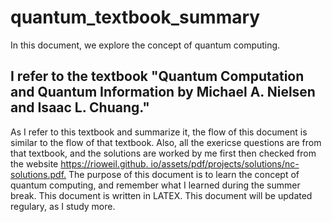 # quantum_textbook_summary

In this document, we explore the concept of quantum computing. 
## I refer to the textbook "Quantum Computation and Quantum Information by Michael A. Nielsen and Isaac L. Chuang."

As I refer to this textbook and summarize it, the flow of this document is similar to the flow of that textbook.
Also, all the exericse questions are from that textbook, and the solutions are worked by me first then checked from the website [https://rioweil.github. io/assets/pdf/projects/solutions/nc-solutions.pdf.](https://rioweil.github.io/assets/pdf/projects/solutions/nc-solutions.pdf)
The purpose of this document is to learn the concept of quantum computing, and remember what I learned during the summer break.
This document is written in LATEX.
This document will be updated regulary, as I study more. 
